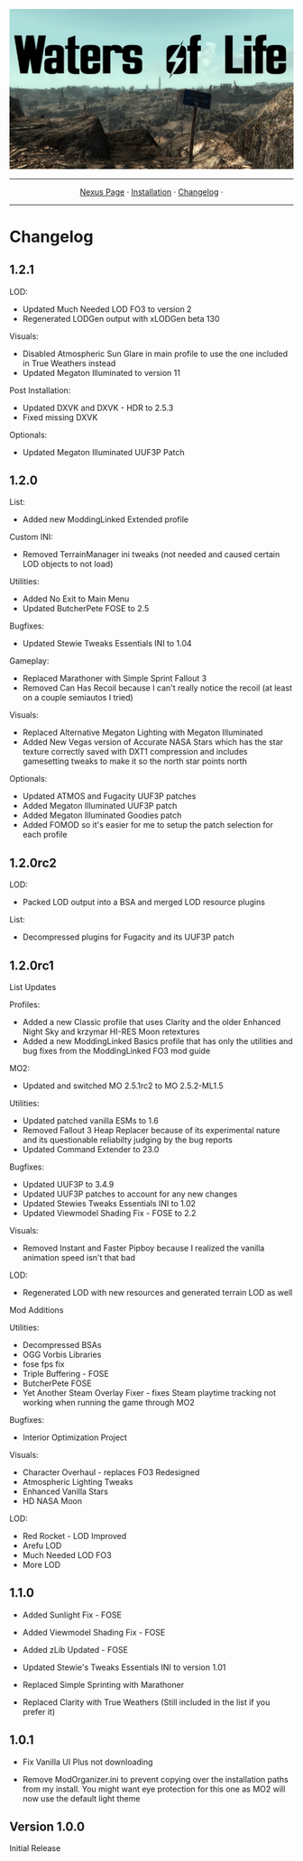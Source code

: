 <img src= "https://raw.githubusercontent.com/zpok3/Waters-of-Life/refs/heads/main/images/logo.jpeg" target="_blank"></a>

---

<p align="center">
  <a href="https://www.nexusmods.com/fallout3/mods/26081">Nexus Page</a> ·
  <a href="README.md">Installation</a> ·
  <a href="changelog.md">Changelog</a> ·

---

  # Changelog

## 1.2.1

LOD:
- Updated Much Needed LOD FO3 to version 2
- Regenerated LODGen output with xLODGen beta 130

Visuals:
- Disabled Atmospheric Sun Glare in main profile to use the one included in True Weathers instead
- Updated Megaton Illuminated to version 11

Post Installation:
- Updated DXVK and DXVK - HDR to 2.5.3
- Fixed missing DXVK

Optionals:
- Updated Megaton Illuminated UUF3P Patch

## 1.2.0
List:
- Added new ModdingLinked Extended profile

Custom INI:
- Removed TerrainManager ini tweaks (not needed and caused certain LOD objects to not load)

Utilities:
- Added No Exit to Main Menu
- Updated ButcherPete FOSE to 2.5

Bugfixes:
- Updated Stewie Tweaks Essentials INI to 1.04

Gameplay:
- Replaced Marathoner with Simple Sprint Fallout 3
- Removed Can Has Recoil because I can't really notice the recoil (at least on a couple semiautos I tried)

Visuals:
- Replaced Alternative Megaton Lighting with Megaton Illuminated
- Added New Vegas version of Accurate NASA Stars which has the star texture correctly saved with DXT1 compression and includes gamesetting tweaks to make it so the north star points north

Optionals:
- Updated ATMOS and Fugacity UUF3P patches
- Added Megaton Illuminated UUF3P patch
- Added Megaton Illuminated Goodies patch
- Added FOMOD so it's easier for me to setup the patch selection for each profile

## 1.2.0rc2
LOD:
- Packed LOD output into a BSA and merged LOD resource plugins

List:
- Decompressed plugins for Fugacity and its UUF3P patch

## 1.2.0rc1

List Updates

Profiles:
- Added a new Classic profile that uses Clarity and the older Enhanced Night Sky and krzymar HI-RES Moon retextures
- Added a new ModdingLinked Basics profile that has only the utilities and bug fixes from the ModdingLinked FO3 mod guide

MO2:
- Updated and switched MO 2.5.1rc2 to MO 2.5.2-ML1.5

Utilities:
- Updated patched vanilla ESMs to 1.6
- Removed Fallout 3 Heap Replacer because of its experimental nature and its questionable reliabilty judging by the bug reports
- Updated Command Extender to 23.0

Bugfixes:

- Updated UUF3P to 3.4.9
- Updated UUF3P patches to account for any new changes
- Updated Stewies Tweaks Essentials INI to 1.02
- Updated Viewmodel Shading Fix - FOSE to 2.2

Visuals:
- Removed Instant and Faster Pipboy because I realized the vanilla animation speed isn't that bad

LOD:
- Regenerated LOD with new resources and generated terrain LOD as well

Mod Additions

Utilities:
- Decompressed BSAs
- OGG Vorbis Libraries
- fose fps fix
- Triple Buffering - FOSE
- ButcherPete FOSE
- Yet Another Steam Overlay Fixer - fixes Steam playtime tracking not working when running the game through MO2

Bugfixes:
- Interior Optimization Project

Visuals:
- Character Overhaul - replaces FO3 Redesigned
- Atmospheric Lighting Tweaks
- Enhanced Vanilla Stars
- HD NASA Moon

LOD:
- Red Rocket - LOD Improved
- Arefu LOD
- Much Needed LOD FO3
- More LOD

## 1.1.0

- Added Sunlight Fix - FOSE

- Added Viewmodel Shading Fix - FOSE

- Added zLib Updated - FOSE

- Updated Stewie's Tweaks Essentials INI to version 1.01

- Replaced Simple Sprinting with Marathoner

- Replaced Clarity with True Weathers (Still included in the list if you prefer it)

## 1.0.1

- Fix Vanilla UI Plus not downloading

- Remove ModOrganizer.ini to prevent copying over the installation paths from my install. You might want eye protection for this one as MO2 will now use the default light theme

## Version 1.0.0
Initial Release
